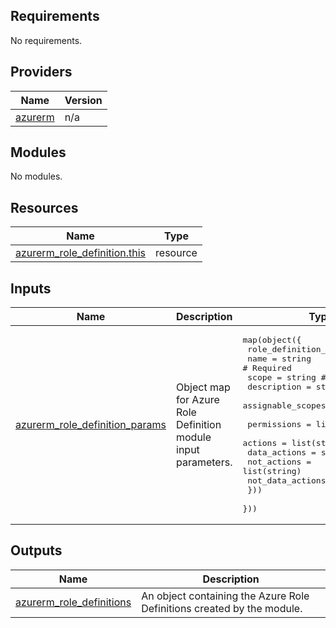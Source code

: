 <!-- BEGIN_TF_DOCS -->
<!-- markdown-table-prettify-ignore-start -->
## Requirements

No requirements.

## Providers

| Name | Version |
|------|---------|
| <a name="provider_azurerm"></a> [azurerm](#provider\_azurerm) | n/a |

## Modules

No modules.

## Resources

| Name | Type |
|------|------|
| [azurerm_role_definition.this](https://registry.terraform.io/providers/hashicorp/azurerm/latest/docs/resources/role_definition) | resource |

## Inputs

| Name | Description | Type | Default | Required |
|------|-------------|------|---------|:--------:|
| <a name="input_azurerm_role_definition_params"></a> [azurerm\_role\_definition\_params](#input\_azurerm\_role\_definition\_params) | Object map for Azure Role Definition module input parameters. | <pre>map(object({<br>    role_definition_id = string<br>    name               = string # Required<br>    scope              = string # Required<br>    description        = string<br>    assignable_scopes  = list(string)<br><br>    permissions = list(object({<br>      actions          = list(string)<br>      data_actions     = set(string)<br>      not_actions      = list(string)<br>      not_data_actions = set(string)<br>    }))<br>  }))</pre> | n/a | yes |

## Outputs

| Name | Description |
|------|-------------|
| <a name="output_azurerm_role_definitions"></a> [azurerm\_role\_definitions](#output\_azurerm\_role\_definitions) | An object containing the Azure Role Definitions created by the module. |
<!-- markdown-table-prettify-ignore-end -->

<!-- END_TF_DOCS -->